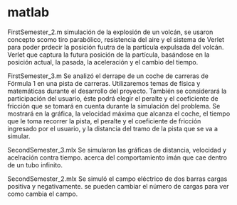 # matlab
FirstSemester_2.m
simulación de la explosión de un volcán, se usaron concepto scomo tiro parabólico, resistencia del aire y el sistema de Verlet para poder prdecir la posición fuutra de la partícula expulsada del volcán. Verlet que captura la futura posición de la partícula, basándose en la posición actual, la pasada, la aceleración y el cambio del tiempo.

FirstSemester_3.m
Se analizó el derrape de un coche de carreras de Fórmula 1 en una pista de carreras. Utilizaremos temas de física y matemáticas durante el desarrollo del proyecto. También se considerará la participación del usuario, éste podrá elegir el peralte y el coeficiente de fricción que se tomará en cuenta durante la simulación del problema. Se mostrará en la gráfica, la velocidad máxima que alcanza el coche, el tiempo que le toma recorrer la pista, el peralte y el coeficiente de fricción ingresado por el usuario, y la distancia del tramo de la pista que se va a simular.

SecondSemester_3.mlx
Se simularon las gráficas de distancia, velocidad y acelración contra tiempo. acerca del comportamiento imán que cae dentro de un tubo infinito.

SecondSemester_2.mlx
Se simuló el campo eléctrico de dos barras cargas positiva  y negativamente. se pueden cambiar el número de cargas para ver como cambia el campo.
